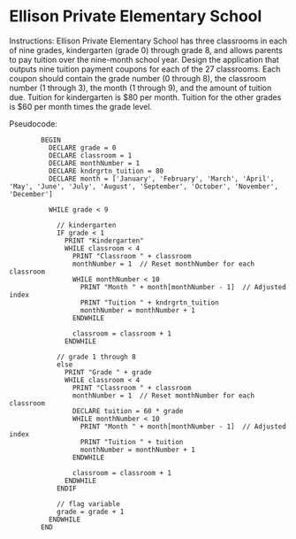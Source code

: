 # Ellison Private Elementary School

Instructions: Ellison Private Elementary School has three classrooms in each of nine grades, kindergarten (grade 0) through grade 8, and allows parents to pay tuition over the nine-month school year. Design the application that outputs nine tuition payment coupons for each of the 27 classrooms. Each coupon should contain the grade number (0 through 8), the classroom number (1 through 3), the month (1 through 9), and the amount of tuition due. Tuition for kindergarten is $80 per month. Tuition for the other grades is $60 per month times the grade level.


Pseudocode:





            BEGIN
              DECLARE grade = 0
              DECLARE classroom = 1
              DECLARE monthNumber = 1
              DECLARE kndrgrtn_tuition = 80
              DECLARE month = ['January', 'February', 'March', 'April', 'May', 'June', 'July', 'August', 'September', 'October', 'November', 'December']

              WHILE grade < 9

                // kindergarten
                IF grade < 1
                  PRINT "Kindergarten"
                  WHILE classroom < 4
                    PRINT "Classroom " + classroom
                    monthNumber = 1  // Reset monthNumber for each classroom
                    WHILE monthNumber < 10
                      PRINT "Month " + month[monthNumber - 1]  // Adjusted index
                      PRINT "Tuition " + kndrgrtn_tuition
                      monthNumber = monthNumber + 1
                    ENDWHILE

                    classroom = classroom + 1
                  ENDWHILE

                // grade 1 through 8
                else
                  PRINT "Grade " + grade
                  WHILE classroom < 4
                    PRINT "Classroom " + classroom
                    monthNumber = 1  // Reset monthNumber for each classroom
                    DECLARE tuition = 60 * grade
                    WHILE monthNumber < 10
                      PRINT "Month " + month[monthNumber - 1]  // Adjusted index
                      PRINT "Tuition " + tuition
                      monthNumber = monthNumber + 1
                    ENDWHILE

                    classroom = classroom + 1
                  ENDWHILE
                ENDIF

                // flag variable
                grade = grade + 1 
              ENDWHILE
            END
